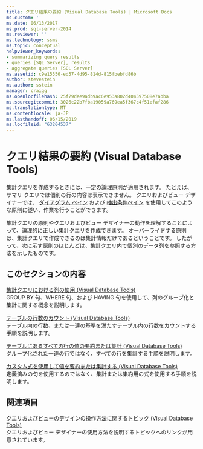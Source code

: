 ```yaml
---
title: クエリ結果の要約 (Visual Database Tools) | Microsoft Docs
ms.custom: ''
ms.date: 06/13/2017
ms.prod: sql-server-2014
ms.reviewer: ''
ms.technology: ssms
ms.topic: conceptual
helpviewer_keywords:
- summarizing query results
- queries [SQL Server], results
- aggregate queries [SQL Server]
ms.assetid: c9e15350-ed57-4d95-814d-815fbebfd86b
author: stevestein
ms.author: sstein
manager: craigg
ms.openlocfilehash: 25f79dee9adb9ac6e953a802d404597508e7abba
ms.sourcegitcommit: 3026c22b7fba19059a769ea5f367c4f51efaf286
ms.translationtype: MT
ms.contentlocale: ja-JP
ms.lasthandoff: 06/15/2019
ms.locfileid: "63204537"
---
```

# <a name="summarize-query-results-visual-database-tools"></a>クエリ結果の要約 (Visual Database Tools)
  集計クエリを作成するときには、一定の論理原則が適用されます。 たとえば、サマリ クエリでは個別の行の内容は表示できません。 クエリおよびビュー デザイナーでは、 [ダイアグラム ペイン](visual-database-tools.md) および [抽出条件ペイン](criteria-pane-visual-database-tools.md) を使用してこのような原則に従い、作業を行うことができます。  
  
 集計クエリの原則やクエリおよびビュー デザイナーの動作を理解することによって、論理的に正しい集計クエリを作成できます。 オーバーライドする原則は、集計クエリで作成できるのは集計情報だけであるということです。 したがって、次に示す原則のほとんどは、集計クエリ内で個別のデータ列を参照する方法を示したものです。  
  
## <a name="in-this-section"></a>このセクションの内容  
 [集計クエリにおける列の使用 (Visual Database Tools)](work-with-columns-in-aggregate-queries-visual-database-tools.md)  
 GROUP BY 句、WHERE 句、および HAVING 句を使用して、列のグループ化と集計に関する概念を説明します。  
  
 [テーブルの行数のカウント (Visual Database Tools)](count-rows-in-a-table-visual-database-tools.md)  
 テーブル内の行数、または一連の基準を満たすテーブル内の行数をカウントする手順を説明します。  
  
 [テーブルにあるすべての行の値の要約または集計 (Visual Database Tools)](summarize-or-aggregate-values-for-all-rows-in-a-table-visual-database-tools.md)  
 グループ化された一連の行ではなく、すべての行を集計する手順を説明します。  
  
 [カスタム式を使用して値を要約または集計する (Visual Database Tools)](summarize-or-aggregate-values-using-custom-expressions-visual-database-tools.md)  
 定義済みの句を使用するのではなく、集計または集約用の式を使用する手順を説明します。  
  
## <a name="related-sections"></a>関連項目  
 [クエリおよびビューのデザインの操作方法に関するトピック (Visual Database Tools)](design-queries-and-views-how-to-topics-visual-database-tools.md)  
 クエリおよびビュー デザイナーの使用方法を説明するトピックへのリンクが用意されています。  
  
  

